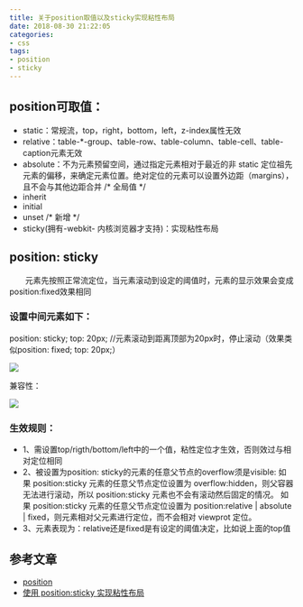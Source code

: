```yaml
---
title: 关于position取值以及sticky实现粘性布局
date: 2018-08-30 21:22:05
categories:
- css
tags:
- position
- sticky
---
```

## position可取值：

- static：常规流，top，right，bottom，left，z-index属性无效
- relative：table-*-group、table-row、table-column、table-cell、table-caption元素无效
- absolute：不为元素预留空间，通过指定元素相对于最近的非 static 定位祖先元素的偏移，来确定元素位置。绝对定位的元素可以设置外边距（margins），且不会与其他边距合并
/* 全局值 */
- inherit
- initial
- unset
/* 新增 */
- sticky(拥有-webkit- 内核浏览器才支持)：实现粘性布局

## position: sticky
&emsp;&emsp;元素先按照正常流定位，当元素滚动到设定的阈值时，元素的显示效果会变成position:fixed效果相同

### 设置中间元素如下：

position: sticky;
top: 20px; //元素滚动到距离顶部为20px时，停止滚动（效果类似position: fixed; top: 20px;）

![](/images/2019-11-14-19-29-50.gif)

兼容性：

![](/images/2019-11-14-19-29-03.png)

### 生效规则：

- 1、需设置top/rigth/bottom/left中的一个值，粘性定位才生效，否则效过与相对定位相同
- 2、被设置为position: sticky的元素的任意父节点的overflow须是visible:
如果 position:sticky 元素的任意父节点定位设置为 overflow:hidden，则父容器无法进行滚动，所以 position:sticky 元素也不会有滚动然后固定的情况。
如果 position:sticky 元素的任意父节点定位设置为 position:relative | absolute | fixed，则元素相对父元素进行定位，而不会相对 viewprot 定位。
- 3、元素表现为：relative还是fixed是有设定的阈值决定，比如说上面的top值

## 参考文章

- [position](https://developer.mozilla.org/zh-CN/docs/Web/CSS/position)
- [使用 position:sticky 实现粘性布局](http://www.cnblogs.com/coco1s/p/6402723.html)